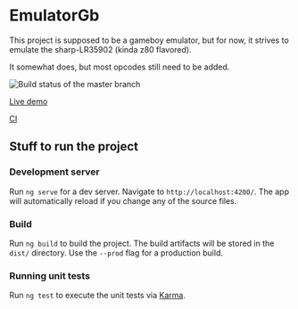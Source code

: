 # EmulatorGb

This project is supposed to be a gameboy emulator, but for now, it strives to emulate the sharp-LR35902 (kinda z80 flavored).

It somewhat does, but most opcodes still need to be added.

![Build status of the master branch](https://travis-ci.org/ReyAnthony/sharp-LR35902.svg?branch=master)

[Live demo](https://reyanthony.github.io/sharp-LR35902/)

[CI](https://travis-ci.org/ReyAnthony/sharp-LR35902)


## Stuff to run the project
### Development server

Run `ng serve` for a dev server. Navigate to `http://localhost:4200/`. The app will automatically reload if you change any of the source files.

### Build

Run `ng build` to build the project. The build artifacts will be stored in the `dist/` directory. Use the `--prod` flag for a production build.

### Running unit tests

Run `ng test` to execute the unit tests via [Karma](https://karma-runner.github.io).
